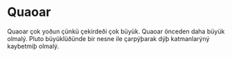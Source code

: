 # Quaoar

Quaoar çok yoðun çünkü çekirdeði çok büyük. Quaoar önceden daha büyük olmalý.
Pluto büyüklüðünde bir nesne ile çarpýþarak dýþ katmanlarýný kaybetmiþ olmalý.
